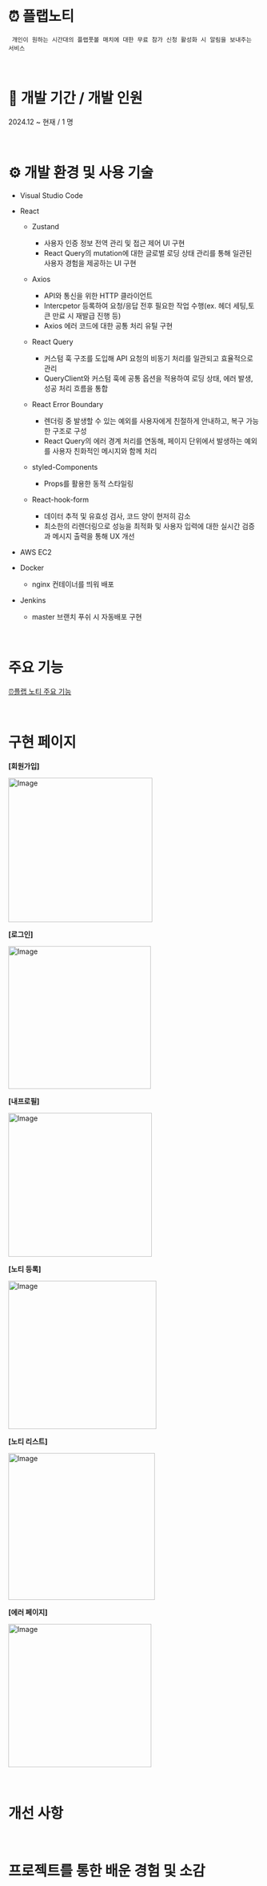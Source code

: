 # ⏰ 플랩노티
```
 개인이 원하는 시간대의 플랩풋볼 매치에 대한 무료 참가 신청 활성화 시 알림을 보내주는 서비스
```
<br/>


# 📆 개발 기간 / 개발 인원
2024.12 ~ 현재 / 1 명

<br/>

# ⚙ 개발 환경 및 사용 기술
- Visual Studio Code
- React
  * Zustand
    - 사용자 인증 정보 전역 관리 및 접근 제어 UI 구현
    - React Query의 mutation에 대한 글로벌 로딩 상태 관리를 통해 일관된 사용자 경험을 제공하는 UI 구현
   
  * Axios
    -  API와 통신을 위한 HTTP 클라이언트
    -  Intercpetor 등록하여 요청/응답 전후 필요한 작업 수행(ex. 헤더 세팅,토큰 만료 시 재발급 진행 등)
    -  Axios 에러 코드에 대한 공통 처리 유틸 구현
 
  * React Query
    - 커스텀 훅 구조를 도입해 API 요청의 비동기 처리를 일관되고 효율적으로 관리
    - QueryClient와 커스텀 훅에 공통 옵션을 적용하여 로딩 상태, 에러 발생, 성공 처리 흐름을 통합

  * React Error Boundary
    -  렌더링 중 발생할 수 있는 예외를 사용자에게 친절하게 안내하고, 복구 가능한 구조로 구성
    -  React Query의 에러 경계 처리를 연동해, 페이지 단위에서 발생하는 예외를 사용자 친화적인 메시지와 함께 처리


  * styled-Components
    - Props를 활용한 동적 스타일링
      

  * React-hook-form
    - 데이터 추적 및 유효성 검사, 코드 양이 현저히 감소
    - 최소한의 리렌더링으로 성능을 최적화 및 사용자 입력에 대한 실시간 검증과 메시지 출력을 통해 UX 개선

        
- AWS EC2
- Docker
  * nginx 컨테이너를 띄워 배포  
- Jenkins
  * master 브랜치 푸쉬 시 자동배포 구현

<br/>

# 주요 기능
[⏰플랩 노티 주요 기능](https://github.com/shonseonghyun/subnoti-front-v2/wiki/%EC%A3%BC%EC%9A%94-%EA%B8%B0%EB%8A%A5)

<br/>

# 구현 페이지
__[회원가입]__
<p>
 <img width="288" alt="Image" src="https://github.com/user-attachments/assets/bc7fd0a6-b20d-479a-a7f4-424afb23d7a9" />
</p>

__[로그인]__
<p>
<img width="285" alt="Image" src="https://github.com/user-attachments/assets/60cb0eb7-4f58-4ca4-9946-2133412bfa82" />
</p>

__[내프로필]__
<p>
 <img width="287" alt="Image" src="https://github.com/user-attachments/assets/d5ba024b-1f46-4508-a815-2f325b468c40" />
</p>

__[노티 등록]__
<p>
 <img width="296" alt="Image" src="https://github.com/user-attachments/assets/a01c5c87-83fa-4ca8-9978-1ad74583b041" />
</p>

__[노티 리스트]__
<p>
 <img width="293" alt="Image" src="https://github.com/user-attachments/assets/c19bfbca-aaa5-42ab-b207-51bd46d8efa9" />
</p>


__[에러 페이지]__
<p>
 <img width="286" alt="Image" src="https://github.com/user-attachments/assets/d33bee69-0288-4bde-83f5-049cab75df91" />
</p>


<br/>

# 개선 사항

<br/>

# 프로젝트를 통한 배운 경험 및 소감

